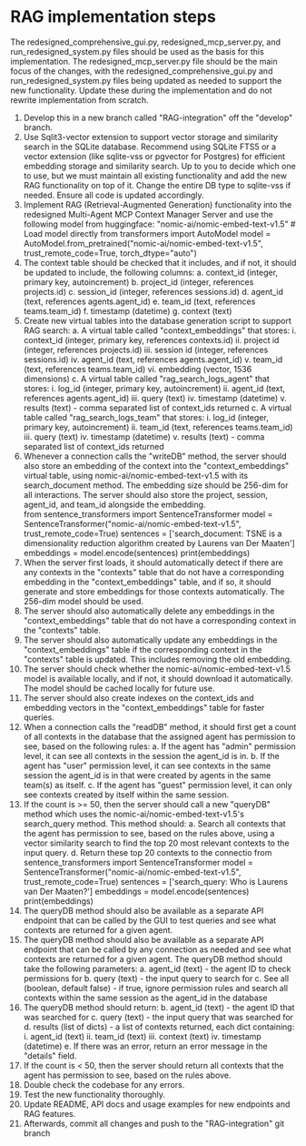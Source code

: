 # RAG implementation steps

The redesigned_comprehensive_gui.py, redesigned_mcp_server.py, and run_redesigned_system.py files should be used as the basis for this implementation.  The redesigned_mcp_server.py file should be the main focus of the changes, with the redesigned_comprehensive_gui.py and run_redesigned_system.py files being updated as needed to support the new functionality.  Update these during the implementation and do not rewrite implementation from scratch.

1. Develop this in a new branch called "RAG-integration" off the "develop" branch.
2. Use Sqlit3-vector extension to support vector storage and similarity search in the SQLite database.  Recommend using SQLite FTS5 or a vector extension (like sqlite-vss or pgvector for Postgres) for efficient embedding storage and similarity search.  Up to you to decide which one to use, but we must maintain all existing functionality and add the new RAG functionality on top of it.  Change the entire DB type to sqlite-vss if needed.  Ensure all code is updated accordingly.
2. Implement RAG (Retrieval-Augmented Generation) functionality into the redesigned Multi-Agent MCP Context Manager Server and use the following model from huggingface: "nomic-ai/nomic-embed-text-v1.5"
        # Load model directly
        from transformers import AutoModel
        model = AutoModel.from_pretrained("nomic-ai/nomic-embed-text-v1.5", trust_remote_code=True, torch_dtype="auto")
3. The context table should be checked that it includes, and if not, it should be updated to include, the following columns:
    a. context_id (integer, primary key, autoincrement)
    b. project_id (integer, references projects.id)
    c. session_id (integer, references sessions.id)
    d. agent_id (text, references agents.agent_id)
    e. team_id (text, references teams.team_id)
    f. timestamp (datetime)
    g. context (text)
4. Create new virtual tables into the database generation script to support RAG search:
    a. A virtual table called "context_embeddings" that stores:
        i. context_id (integer, primary key, references contexts.id)
        ii. project id (integer, references projects.id)
        iii. session id (integer, references sessions.id)
        iv. agent_id (text, references agents.agent_id)
        v. team_id (text, references teams.team_id)
        vi. embedding (vector, 1536 dimensions)
    c. A virtual table called "rag_search_logs_agent" that stores:
        i. log_id (integer, primary key, autoincrement)
        ii. agent_id (text, references agents.agent_id)
        iii. query (text)
        iv. timestamp (datetime)
        v. results (text) - comma separated list of context_ids returned
    c. A virtual table called "rag_search_logs_team" that stores:
        i. log_id (integer, primary key, autoincrement)
        ii. team_id (text, references teams.team_id)
        iii. query (text)
        iv. timestamp (datetime)
        v. results (text) - comma separated list of context_ids returned
5. Whenever a connection calls the "writeDB" method, the server should also store an embedding of the context into the "context_embeddings" virtual table, using nomic-ai/nomic-embed-text-v1.5 with its search_document method.  The embedding size should be 256-dim for all interactions. The server should also store the project, session, agent_id, and team_id alongside the embedding.  
        from sentence_transformers import SentenceTransformer
        model = SentenceTransformer("nomic-ai/nomic-embed-text-v1.5", trust_remote_code=True)
        sentences = ['search_document: TSNE is a dimensionality reduction algorithm created by Laurens van Der Maaten']
        embeddings = model.encode(sentences)
        print(embeddings)
6. When the server first loads, it should automatically detect if there are any contexts in the "contexts" table that do not have a corresponding embedding in the "context_embeddings" table, and if so, it should generate and store embeddings for those contexts automatically.  The 256-dim model should be used.
7. The server should also automatically delete any embeddings in the "context_embeddings" table that do not have a corresponding context in the "contexts" table.
8. The server should also automatically update any embeddings in the "context_embeddings" table if the corresponding context in the "contexts" table is updated.  This includes removing the old embedding.
9. The server should check whether the nomic-ai/nomic-embed-text-v1.5 model is available locally, and if not, it should download it automatically.  The model should be cached locally for future use.
10. The server should also create indexes on the context_ids and embedding vectors in the "context_embeddings" table for faster queries.
10. When a connection calls the "readDB" method, it should first get a count of all contexts in the database that the assigned agent has permission to see, based on the following rules:
    a. If the agent has "admin" permission level, it can see all contexts in the session the agent_id is in.
    b. If the agent has "user" permission level, it can see contexts in the same session the agent_id is in that were created by agents in the same team(s) as itself.
    c. If the agent has "guest" permission level, it can only see contexts created by itself within the same session.
11. If the count is >= 50, then the server should call a new "queryDB" method which uses the nomic-ai/nomic-embed-text-v1.5's search_query method.  This method should:
    a. Search all contexts that the agent has permission to see, based on the rules above, using a vector similarity search to find the top 20 most relevant contexts to the input query.
    d. Return these top 20 contexts to the connectio
        from sentence_transformers import SentenceTransformer
        model = SentenceTransformer("nomic-ai/nomic-embed-text-v1.5", trust_remote_code=True)
        sentences = ['search_query: Who is Laurens van Der Maaten?']
        embeddings = model.encode(sentences)
        print(embeddings)
12. The queryDB method should also be available as a separate API endpoint that can be called by the GUI to test queries and see what contexts are returned for a given agent.
12. The queryDB method should also be available as a separate API endpoint that can be called by any connection as needed and see what contexts are returned for a given agent.  The queryDB method should take the following parameters:
    a. agent_id (text) - the agent ID to check permissions for
    b. query (text) - the input query to search for
    c. See all (boolean, default false) - if true, ignore permission rules and search all contexts within the same session as the agent_id in the database
13. The queryDB method should return:
    b. agent_id (text) - the agent ID that was searched for
    c. query (text) - the input query that was searched for
    d. results (list of dicts) - a list of contexts returned, each dict containing:
        i. agent_id (text)
        ii. team_id (text)
        iii. context (text)
        iv. timestamp (datetime)
    e. If there was an error, return an error message in the "details" field.
12. If the count is < 50, then the server should return all contexts that the agent has permission to see, based on the rules above.
13. Double check the codebase for any errors.
14. Test the new functionality thoroughly.
15. Update README, API docs and usage examples for new endpoints and RAG features.
16. Afterwards, commit all changes and push to the "RAG-integration" git branch